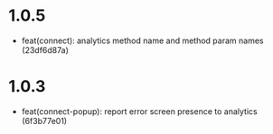 # 1.0.5

-   feat(connect): analytics method name and method param names (23df6d87a)

# 1.0.3

-   feat(connect-popup): report error screen presence to analytics (6f3b77e01)
